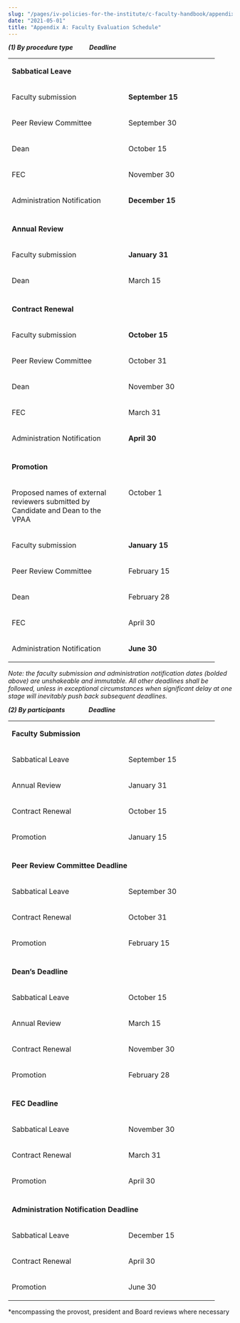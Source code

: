 ```yaml
---
slug: "/pages/iv-policies-for-the-institute/c-faculty-handbook/appendix-a-faculty-evaluation-schedule"
date: "2021-05-01"
title: "Appendix A: Faculty Evaluation Schedule"
---
```


<div class="field-item even">

**_(1) By procedure type           Deadline_**

<table >

<tbody>

<tr>

<td colspan="2" valign="top" width="432">

**Sabbatical Leave**<span style="text-decoration:underline"></span>

</td>

</tr>

<tr>

<td valign="top" width="246">

Faculty submission<span style="text-decoration:underline"></span>

</td>

<td valign="top" width="186">

**September 15**

</td>

</tr>

<tr>

<td valign="top" width="246">

Peer Review Committee<span style="text-decoration:underline"></span>

</td>

<td valign="top" width="186">

September 30

</td>

</tr>

<tr>

<td valign="top" width="246">

Dean   <span style="text-decoration:underline"></span>

</td>

<td valign="top" width="186">

October 15

</td>

</tr>

<tr>

<td valign="top" width="246">

FEC    <span style="text-decoration:underline"></span>

</td>

<td valign="top" width="186">

November 30

</td>

</tr>

<tr>

<td valign="top" width="246">

Administration Notification

</td>

<td valign="top" width="186">

**December 15**

</td>

</tr>

<tr>

<td valign="top" width="246"></td>

<td valign="top" width="186"></td>

</tr>

<tr>

<td colspan="2" valign="top" width="432">

**Annual Review**

</td>

</tr>

<tr>

<td valign="top" width="246">

Faculty submission

</td>

<td valign="top" width="186">

**January 31**

</td>

</tr>

<tr>

<td valign="top" width="246">

Dean

</td>

<td valign="top" width="186">

March 15

</td>

</tr>

<tr>

<td valign="top" width="246"></td>

<td valign="top" width="186"></td>

</tr>

<tr>

<td colspan="2" valign="top" width="432">

**Contract Renewal**

</td>

</tr>

<tr>

<td valign="top" width="246">

Faculty submission

</td>

<td valign="top" width="186">

**October 15**

</td>

</tr>

<tr>

<td valign="top" width="246">

Peer Review Committee

</td>

<td valign="top" width="186">

October 31

</td>

</tr>

<tr>

<td valign="top" width="246">

Dean

</td>

<td valign="top" width="186">

November 30

</td>

</tr>

<tr>

<td valign="top" width="246">

FEC

</td>

<td valign="top" width="186">

March 31

</td>

</tr>

<tr>

<td valign="top" width="246">

Administration Notification

</td>

<td valign="top" width="186">

**April 30**

</td>

</tr>

<tr>

<td valign="top" width="246"></td>

<td valign="top" width="186"></td>

</tr>

<tr>

<td colspan="2" valign="top" width="432">

**Promotion**

</td>

</tr>

<tr>

<td valign="top" width="246">

Proposed names of external reviewers submitted by Candidate and Dean to the VPAA

</td>

<td valign="top" width="186">

October 1

</td>

</tr>

<tr>

<td valign="top" width="246">

Faculty submission

</td>

<td valign="top" width="186">

**January 15**

</td>

</tr>

<tr>

<td valign="top" width="246">

Peer Review Committee

</td>

<td valign="top" width="186">

February 15

</td>

</tr>

<tr>

<td valign="top" width="246">

Dean

</td>

<td valign="top" width="186">

February 28

</td>

</tr>

<tr>

<td valign="top" width="246">

FEC

</td>

<td valign="top" width="186">

April 30

</td>

</tr>

<tr>

<td valign="top" width="246">

Administration Notification

</td>

<td valign="top" width="186">

**June 30**

</td>

</tr>

</tbody>

</table>

_Note: the faculty submission and administration notification dates (bolded above) are unshakeable and immutable. All other deadlines shall be followed, unless in exceptional circumstances when significant delay at one stage will inevitably push back subsequent deadlines._

**_(2) By participants                Deadline_**

<span style="text-decoration:underline"></span>

<table >

<tbody>

<tr>

<td colspan="2" valign="top" width="432">

**Faculty Submission**

</td>

</tr>

<tr>

<td valign="top" width="246">

Sabbatical Leave

</td>

<td valign="top" width="186">

September 15

</td>

</tr>

<tr>

<td valign="top" width="246">

Annual Review

</td>

<td valign="top" width="186">

January 31

</td>

</tr>

<tr>

<td valign="top" width="246">

Contract Renewal

</td>

<td valign="top" width="186">

October 15

</td>

</tr>

<tr>

<td valign="top" width="246">

Promotion

</td>

<td valign="top" width="186">

January 15

</td>

</tr>

<tr>

<td colspan="2" valign="top" width="432"></td>

</tr>

<tr>

<td colspan="2" valign="top" width="432">

**Peer Review Committee Deadline**

</td>

</tr>

<tr>

<td valign="top" width="246">

Sabbatical Leave

</td>

<td valign="top" width="186">

September 30

</td>

</tr>

<tr>

<td valign="top" width="246">

Contract Renewal

</td>

<td valign="top" width="186">

October 31

</td>

</tr>

<tr>

<td valign="top" width="246">

Promotion

</td>

<td valign="top" width="186">

February 15

</td>

</tr>

<tr>

<td valign="top" width="246"></td>

<td valign="top" width="186"></td>

</tr>

<tr>

<td colspan="2" valign="top" width="432">

**Dean’s Deadline**

</td>

</tr>

<tr>

<td valign="top" width="246">

Sabbatical Leave

</td>

<td valign="top" width="186">

October 15

</td>

</tr>

<tr>

<td valign="top" width="246">

Annual Review

</td>

<td valign="top" width="186">

March 15

</td>

</tr>

<tr>

<td valign="top" width="246">

Contract Renewal

</td>

<td valign="top" width="186">

November 30

</td>

</tr>

<tr>

<td valign="top" width="246">

Promotion

</td>

<td valign="top" width="186">

February 28

</td>

</tr>

<tr>

<td valign="top" width="246"></td>

<td valign="top" width="186"></td>

</tr>

<tr>

<td colspan="2" valign="top" width="432">

**FEC Deadline**

</td>

</tr>

<tr>

<td valign="top" width="246">

Sabbatical Leave

</td>

<td valign="top" width="186">

November 30

</td>

</tr>

<tr>

<td valign="top" width="246">

Contract Renewal

</td>

<td valign="top" width="186">

March 31

</td>

</tr>

<tr>

<td valign="top" width="246">

Promotion

</td>

<td valign="top" width="186">

April 30

</td>

</tr>

<tr>

<td valign="top" width="246"></td>

<td valign="top" width="186"></td>

</tr>

<tr>

<td colspan="2" valign="top" width="432">

**Administration Notification Deadline**

</td>

</tr>

<tr>

<td valign="top" width="246">

Sabbatical Leave

</td>

<td valign="top" width="186">

December 15

</td>

</tr>

<tr>

<td valign="top" width="246">

Contract Renewal

</td>

<td valign="top" width="186">

April 30

</td>

</tr>

<tr>

<td valign="top" width="246">

Promotion

</td>

<td valign="top" width="186">

June 30

</td>

</tr>

</tbody>

</table>

\*encompassing the provost, president and Board reviews where necessary

</div>
